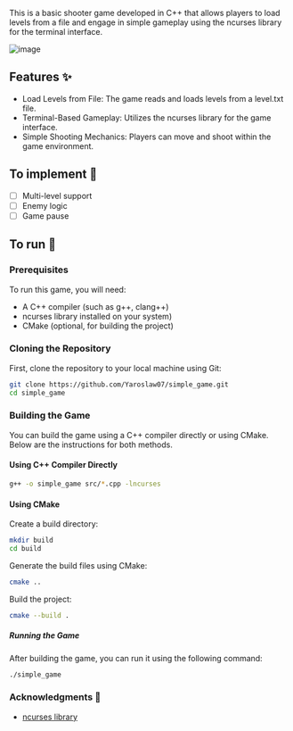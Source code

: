 This is a basic shooter game developed in C++ that allows players to load levels from a file and engage in simple gameplay using the ncurses library for the terminal interface.

![image](https://github.com/user-attachments/assets/43f6a8bf-d234-4c2e-9748-aab7da4499a6)

## Features ✨
- Load Levels from File: The game reads and loads levels from a level.txt file.
- Terminal-Based Gameplay: Utilizes the ncurses library for the game interface.
- Simple Shooting Mechanics: Players can move and shoot within the game environment.

## To implement 📌
- [ ] Multi-level support
- [ ] Enemy logic
- [ ] Game pause

## To run 🚀
### Prerequisites
To run this game, you will need:

- A C++ compiler (such as g++, clang++) 
- ncurses library installed on your system)
- CMake (optional, for building the project)

### Cloning the Repository
First, clone the repository to your local machine using Git:

```sh
git clone https://github.com/Yaroslaw07/simple_game.git
cd simple_game
```
### Building the Game
You can build the game using a C++ compiler directly or using CMake. Below are the instructions for both methods.

#### Using C++ Compiler Directly
```sh
g++ -o simple_game src/*.cpp -lncurses
```
#### Using CMake

Create a build directory:

```sh
mkdir build
cd build
```

Generate the build files using CMake:

```sh
cmake ..
```
Build the project:

```sh
cmake --build .
```

##### Running the Game

After building the game, you can run it using the following command:

```sh
./simple_game
```

### Acknowledgments 🙏
 - [ncurses library](https://invisible-island.net/ncurses/)

